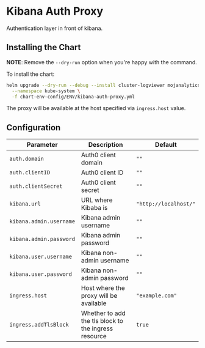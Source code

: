 # Kibana Auth Proxy

Authentication layer in front of kibana.


## Installing the Chart

**NOTE**: Remove the `--dry-run` option when you're happy with the command.

To install the chart:

```bash
helm upgrade --dry-run --debug --install cluster-logviewer mojanalytics/kibana-auth-proxy \
  --namespace kube-system \
  -f chart-env-config/ENV/kibana-auth-proxy.yml
```

The proxy will be available at the host specified via `ingress.host` value.


## Configuration

| Parameter  | Description     | Default |
| ---------- | --------------- | ------- |
| `auth.domain` | Auth0 client domain | `""` |
| `auth.clientID` | Auth0 client ID | `""` |
| `auth.clientSecret` | Auth0 client secret | `""` |
| `kibana.url` | URL where Kibaba is | `"http://localhost/"` |
| `kibana.admin.username` | Kibana admin username | `""` |
| `kibana.admin.password` | Kibana admin password | `""` |
| `kibana.user.username` | Kibana non-admin username | `""` |
| `kibana.user.password` | Kibana non-admin password | `""` |
| `ingress.host` | Host where the proxy will be available | `"example.com"` |
| `ingress.addTlsBlock` | Whether to add the tls block to the ingress resource | `true` |
